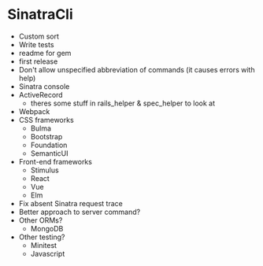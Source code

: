 # SinatraCli
- Custom sort
- Write tests
- readme for gem
- first release
- Don't allow unspecified abbreviation of commands (it causes errors with help)
- Sinatra console
- ActiveRecord
  - theres some stuff in rails_helper & spec_helper to look at
- Webpack
- CSS frameworks
  - Bulma
  - Bootstrap
  - Foundation
  - SemanticUI
- Front-end frameworks
  - Stimulus
  - React
  - Vue
  - Elm
- Fix absent Sinatra request trace
- Better approach to server command?
- Other ORMs?
  - MongoDB
- Other testing?
  - Minitest
  - Javascript
